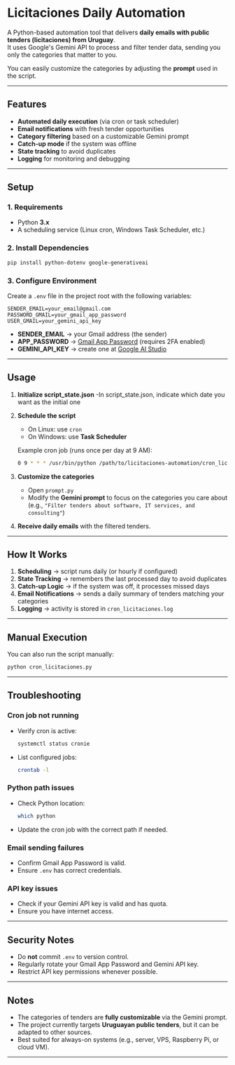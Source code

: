 # Licitaciones Daily Automation

A Python-based automation tool that delivers **daily emails with public tenders (licitaciones) from Uruguay**.  
It uses Google's Gemini API to process and filter tender data, sending you only the categories that matter to you.  

You can easily customize the categories by adjusting the **prompt** used in the script.

---

## Features
- **Automated daily execution** (via cron or task scheduler)  
- **Email notifications** with fresh tender opportunities  
- **Category filtering** based on a customizable Gemini prompt  
- **Catch-up mode** if the system was offline  
- **State tracking** to avoid duplicates  
- **Logging** for monitoring and debugging  

---

## Setup

### 1. Requirements
- Python **3.x**
- A scheduling service (Linux cron, Windows Task Scheduler, etc.)

### 2. Install Dependencies
```bash
pip install python-dotenv google-generativeai
```

### 3. Configure Environment
Create a `.env` file in the project root with the following variables:

```env
SENDER_EMAIL=your_email@gmail.com
PASSWORD_GMAIL=your_gmail_app_password
USER_GMAIL=your_gemini_api_key
```

- **SENDER_EMAIL** → your Gmail address (the sender)  
- **APP_PASSWORD** → [Gmail App Password](https://support.google.com/accounts/answer/185833) (requires 2FA enabled)  
- **GEMINI_API_KEY** → create one at [Google AI Studio](https://aistudio.google.com/)  

---

## Usage

1. **Initialize script_state.json**
    -In script_state.json, indicate which date you want as the initial one
    
2. **Schedule the script**  
   - On Linux: use `cron`  
   - On Windows: use **Task Scheduler**  

   Example cron job (runs once per day at 9 AM):
   ```bash
   0 9 * * * /usr/bin/python /path/to/licitaciones-automation/cron_licitaciones.py >> /path/to/licitaciones-automation/cron_licitaciones.log 2>&1
   ```



3. **Customize the categories**  
   - Open `prompt.py`  
   - Modify the **Gemini prompt** to focus on the categories you care about (e.g., `"Filter tenders about software, IT services, and consulting"`)  

4. **Receive daily emails** with the filtered tenders.  

---

## How It Works
1. **Scheduling** → script runs daily (or hourly if configured)  
2. **State Tracking** → remembers the last processed day to avoid duplicates  
3. **Catch-up Logic** → if the system was off, it processes missed days  
4. **Email Notifications** → sends a daily summary of tenders matching your categories  
5. **Logging** → activity is stored in `cron_licitaciones.log`  


---

## Manual Execution
You can also run the script manually:
```bash
python cron_licitaciones.py
```

---

## Troubleshooting

### Cron job not running
- Verify cron is active:
  ```bash
  systemctl status cronie
  ```
- List configured jobs:
  ```bash
  crontab -l
  ```

### Python path issues
- Check Python location:
  ```bash
  which python
  ```
- Update the cron job with the correct path if needed.

### Email sending failures
- Confirm Gmail App Password is valid.  
- Ensure `.env` has correct credentials.  

### API key issues
- Check if your Gemini API key is valid and has quota.  
- Ensure you have internet access.  

---

## Security Notes
- Do **not** commit `.env` to version control.  
- Regularly rotate your Gmail App Password and Gemini API key.  
- Restrict API key permissions whenever possible.  

---

## Notes
- The categories of tenders are **fully customizable** via the Gemini prompt.  
- The project currently targets **Uruguayan public tenders**, but it can be adapted to other sources.  
- Best suited for always-on systems (e.g., server, VPS, Raspberry Pi, or cloud VM).  

---
